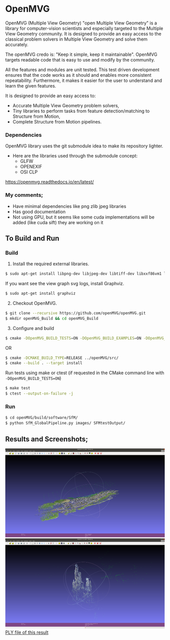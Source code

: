 # OpenMVG
OpenMVG (Multiple View Geometry) "open Multiple View Geometry" is a library for computer-vision scientists and especially targeted to the Multiple View Geometry community. It is designed to provide an easy access to the classical problem solvers in Multiple View Geometry and solve them accurately.

The openMVG credo is: "Keep it simple, keep it maintainable". OpenMVG targets readable code that is easy to use and modify by the community.

All the features and modules are unit tested. This test driven development ensures that the code works as it should and enables more consistent repeatability. Furthermore, it makes it easier for the user to understand and learn the given features.

It is designed to provide an easy access to:
- Accurate Multiple View Geometry problem solvers,
- Tiny libraries to perform tasks from feature detection/matching to Structure from Motion,
- Complete Structure from Motion pipelines.

### Dependencies
OpenMVG library uses the git submodule idea to make its repository lighter.
- Here are the libraries used through the submodule concept:
    - GLFW 
    - OPENEXIF
    - OSI CLP

https://openmvg.readthedocs.io/en/latest/

### My comments;
- Have minimal dependencies like png zlib jpeg libraries
- Has good documentation
- Not using GPU, but it seems like some cuda implementations will be added (like cuda sift) they are working on it

## To Build and Run

### Build

1. Install the required external libraries.
```bash
$ sudo apt-get install libpng-dev libjpeg-dev libtiff-dev libxxf86vm1 libxxf86vm-dev libxi-dev libxrandr-dev
```
If you want see the view graph svg logs, install Graphviz.
```bash
$ sudo apt-get install graphviz
```

2. Checkout OpenMVG.
```bash
$ git clone --recursive https://github.com/openMVG/openMVG.git
$ mkdir openMVG_Build && cd openMVG_Build
```

3. Configure and build

```bash
$ cmake -DOpenMVG_BUILD_TESTS=ON -DOpenMVG_BUILD_EXAMPLES=ON -DOpenMVG_BUILD_SOFTWARES=ON -DOpenCV_DIR="/opencv-installations/opencv3/share/OpenCV/" -DOpenMVG_USE_OPENCV=ON  -DCMAKE_BUILD_TYPE=RELEASE -DCMAKE_INSTALL_PREFIX:STRING="/openMVG/install/" ../src/
```
OR

```bash
$ cmake -DCMAKE_BUILD_TYPE=RELEASE ../openMVG/src/
$ cmake --build . --target install
```

Run tests using make or ctest (if requested in the CMake command line with `-DOpenMVG_BUILD_TESTS=ON`)
```bash
$ make test
$ ctest --output-on-failure -j
```

### Run

```bash
$ cd openMVG/build/software/SfM/
$ python SfM_GlobalPipeline.py images/ SFMtestOutput/
```

## Results and Screenshots;
![openMVG_sfm.png](openMVG_sfm.png)
![openMVG_result.png](openMVG_result.png)
[PLY file of this result](robust_colorized.ply)